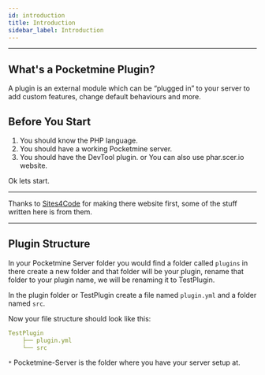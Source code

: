 ```yaml
---
id: introduction
title: Introduction
sidebar_label: Introduction
---
```

___
## What's a Pocketmine Plugin?

A plugin is an external module which can be “plugged in” to your server to add custom features, change default behaviours and more.

## Before You Start

1. You should know the PHP language.
2. You should have a working Pocketmine server.
3. You should have the DevTool plugin. or You can also use phar.scer.io website.

Ok lets start.
___
Thanks to [Sites4Code](https://sites4code.github.io/MCPE/) for making there website first, some of the stuff written here is from them.
___

## Plugin Structure

In your Pocketmine Server folder you would find a folder called `plugins` in there create a new folder and that folder will be your plugin, rename that folder to your plugin name, we will be renaming it to TestPlugin.   

In the plugin folder or TestPlugin create a file named `plugin.yml` and a folder named `src`.

Now your file structure should look like this:  
```yml title="/Pocketmine-Server*/plugins/"
TestPlugin 
    ├── plugin.yml 
    └── src
```

`*` Pocketmine-Server is the folder where you have your server setup at.
